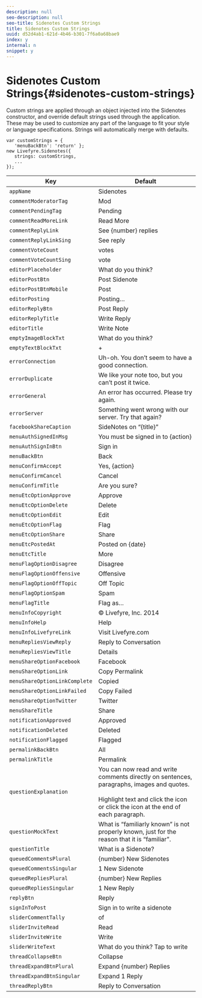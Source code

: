 ```yaml
---
description: null
seo-description: null
seo-title: Sidenotes Custom Strings
title: Sidenotes Custom Strings
uuid: d52d4ab1-621d-4b46-b301-7f6a0a68bae9
index: y
internal: n
snippet: y
---
```


# Sidenotes Custom Strings{#sidenotes-custom-strings}

<a id="section_bbp_g3y_ty"></a>

Custom strings are applied through an object injected into the Sidenotes constructor, and override default strings used through the application. These may be used to customize any part of the language to fit your style or language specifications. Strings will automatically merge with defaults.

```
var customStrings = { 
   'menuBackBtn': 'return' }; 
new Livefyre.Sidenotes({ 
   strings: customStrings, 
   ...  
});
```

|  Key  | Default  |
|---|---|
|  `appName`  | Sidenotes  |
|  `commentModeratorTag`  | Mod  |
|  `commentPendingTag`  | Pending  |
|  `commentReadMoreLink`  | Read More  |
|  `commentReplyLink`  | See {number} replies  |
|  `commentReplyLinkSing`  | See reply  |
|  `commentVoteCount`  | votes  |
|  `commentVoteCountSing`  | vote  |
|  `editorPlaceholder`  | What do you think?  |
|  `editorPostBtn`  | Post Sidenote  |
|  `editorPostBtnMobile`  | Post  |
|  `editorPosting`  | Posting…  |
|  `editorReplyBtn`  | Post Reply  |
|  `editorReplyTitle`  | Write Reply  |
|  `editorTitle`  | Write Note  |
|  `emptyImageBlockTxt`  | What do you think?  |
|  `emptyTextBlockTxt`  | +  |
|  `errorConnection`  | Uh-oh. You don’t seem to have a good connection.  |
|  `errorDuplicate`  | We like your note too, but you can’t post it twice.  |
|  `errorGeneral`  | An error has occurred. Please try again.  |
|  `errorServer`  | Something went wrong with our server. Try that again?  |
|  `facebookShareCaption`  | SideNotes on “{title}”  |
|  `menuAuthSignedInMsg`  | You must be signed in to {action}  |
|  `menuAuthSignInBtn`  | Sign in  |
|  `menuBackBtn`  | Back  |
|  `menuConfirmAccept`  | Yes, {action}  |
|  `menuConfirmCancel`  | Cancel  |
|  `menuConfirmTitle`  | Are you sure?  |
|  `menuEtcOptionApprove`  | Approve  |
|  `menuEtcOptionDelete`  | Delete  |
|  `menuEtcOptionEdit`  | Edit  |
|  `menuEtcOptionFlag`  | Flag  |
|  `menuEtcOptionShare`  | Share  |
|  `menuEtcPostedAt`  | Posted on {date}  |
|  `menuEtcTitle`  | More  |
|  `menuFlagOptionDisagree`  | Disagree  |
|  `menuFlagOptionOffensive`  | Offensive  |
|  `menuFlagOptionOffTopic`  | Off Topic  |
|  `menuFlagOptionSpam`  | Spam  |
|  `menuFlagTitle`  | Flag as…  |
|  `menuInfoCopyright`  | © Livefyre, Inc. 2014  |
|  `menuInfoHelp`  | Help  |
|  `menuInfoLivefyreLink`  | Visit Livefyre.com  |
|  `menuRepliesViewReply`  | Reply to Conversation  |
|  `menuRepliesViewTitle`  | Details  |
|  `menuShareOptionFacebook`  | Facebook  |
|  `menuShareOptionLink`  | Copy Permalink  |
|  `menuShareOptionLinkComplete`  | Copied  |
|  `menuShareOptionLinkFailed`  | Copy Failed  |
|  `menuShareOptionTwitter`  | Twitter  |
|  `menuShareTitle`  | Share  |
|  `notificationApproved`  | Approved  |
|  `notificationDeleted`  | Deleted  |
|  `notificationFlagged`  | Flagged  |
|  `permalinkBackBtn`  | All  |
|  `permalinkTitle`  | Permalink  |
|  `questionExplanation`  | You can now read and write comments directly on sentences, paragraphs, images and quotes.<br><br><span class=”lf-highlight-text”>Highlight text</span> and click the <span class=”fycon-write”></span> icon or click the <span class=”fycon-action-view”></span> icon at the end of each paragraph.  |
|  `questionMockText`  | What is “familiarly known” is not properly known, just for the reason that it is “familiar”.  |
|  `questionTitle`  | What is a Sidenote?  |
|  `queuedCommentsPlural`  | {number} New Sidenotes  |
|  `queuedCommentsSingular`  | 1 New Sidenote  |
|  `queuedRepliesPlural`  | {number} New Replies  |
|  `queuedRepliesSingular`  | 1 New Reply  |
|  `replyBtn`  | Reply  |
|  `signInToPost`  | Sign in to write a sidenote  |
|  `sliderCommentTally`  | of  |
|  `sliderInviteRead`  | Read  |
|  `sliderInviteWrite`  | Write  |
|  `sliderWriteText`  | What do you think? Tap to write  |
|  `threadCollapseBtn`  | Collapse  |
|  `threadExpandBtnPlural`  | Expand {number} Replies  |
|  `threadExpandBtnSingular`  | Expand 1 Reply  |
|  `threadReplyBtn`  | Reply to Conversation  |

